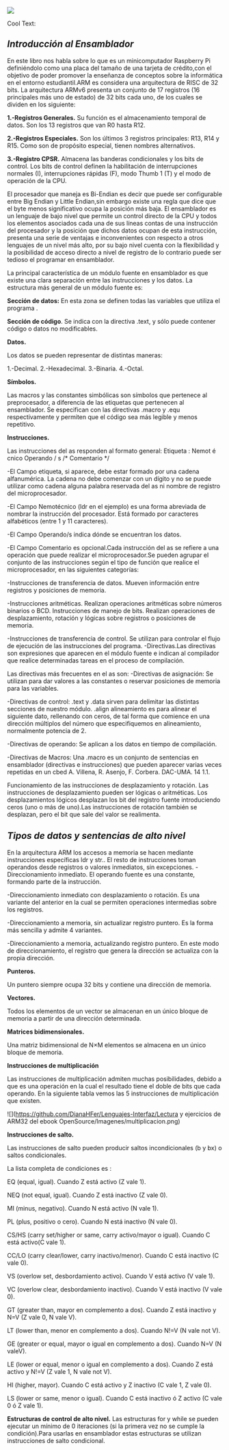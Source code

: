   ![](https://images.cooltext.com/5474824.png)


<a href="http://cooltext.com" target="_top"><img src="https://cooltext.com/images/ct_pixel.gif" width="80" height="15" alt="Cool Text: Logo and Graphics Generator" border="0" /></a>

***Introducción al Ensamblador***
----------------------------------------------------------
En este libro nos habla sobre lo que es un minicomputador Raspberry Pi definiéndolo 
como una placa del tamaño de una tarjeta de crédito,con el objetivo de poder promover
la enseñanza de conceptos sobre la informática en el entorno estudiantil.ARM es considera
una arquitectura de RISC de 32 bits.
La arquitectura ARMv6 presenta un conjunto de 17 registros (16 principales más uno de estado)
de 32 bits cada uno, de los cuales se dividen en los siguiente:

**1.-Registros Generales.** Su función es el almacenamiento temporal de datos. Son los 13 registros
que van R0 hasta R12.

**2.-Registros Especiales.** Son los últimos 3 registros principales: R13, R14 y R15. Como son de 
propósito especial, tienen nombres alternativos.

**3.-Registro CPSR.** Almacena las banderas condicionales y los bits de control. 
Los bits de control definen la habilitación de interrupciones normales (I), interrupciones rápidas
(F), modo Thumb 1 (T) y el modo de operación de la CPU. 

El procesador que maneja es Bi-Endian es decir que puede ser configurable entre Big Endian y Little
Endian,sin embargo existe una regla que dice que el byte menos significativo ocupa la posición más baja.
El ensamblador es un lenguaje de bajo nivel que permite un control directo de
la CPU y todos los elementos asociados cada una de sus líneas contas de una instrucción del procesador y
la posición que dichos datos ocupan de esta instrucción, presenta una serie de ventajas e inconvenientes 
con respecto a otros lenguajes de un nivel más alto, por su bajo nivel cuenta con la flexibilidad y la 
posibilidad de acceso directo a nivel de registro de lo contrario puede ser tedioso el programar en ensamblador.

La principal característica de un módulo fuente en ensamblador es que existe una clara separación entre las instrucciones 
y los datos. La estructura más general de un módulo fuente es:

**Sección de datos:** En esta zona se definen todas las variables que utiliza el programa .

**Sección de código**. Se indica con la directiva .text, y sólo puede contener código o datos no modificables.

**Datos.**

Los datos se pueden representar de distintas maneras:

1.-Decimal.
2.-Hexadecimal.
3.-Binaria.
4.-Octal.

**Símbolos.**

Las macros y las constantes simbólicas son símbolos que pertenece al preprocesador, a diferencia de las etiquetas que pertenecen al ensamblador. Se especifican con las directivas .macro y .equ respectivamente y permiten que el código sea más legible y menos repetitivo. 

**Instrucciones.**

Las instrucciones del as responden al formato general:
Etiqueta : Nemot é cnico Operando / s /* Comentario */

-El Campo etiqueta, si aparece, debe estar formado por una cadena alfanumérica. La cadena no debe comenzar con un dígito y no se puede utilizar como cadena alguna palabra reservada del as ni nombre de registro del microprocesador.

-El Campo Nemotécnico (ldr en el ejemplo) es una forma abreviada de nombrar la instrucción del procesador. Está formado por caracteres alfabéticos (entre 1 y 11 caracteres).

-El Campo Operando/s indica dónde se encuentran los datos.

-El Campo Comentario es opcional.Cada instrucción del as se refiere a una operación que puede realizar el microprocesador.Se pueden agrupar el conjunto de las instrucciones según el tipo de función que  realice el microprocesador, en las siguientes categorías:

-Instrucciones de transferencia de datos.
Mueven información entre registros y posiciones de memoria.

-Instrucciones aritméticas. Realizan operaciones aritméticas sobre números binarios o BCD. Instrucciones de manejo de bits. Realizan operaciones de desplazamiento, rotación y lógicas sobre registros o posiciones de memoria.

-Instrucciones de transferencia de control. Se utilizan para controlar el flujo de ejecución de las instrucciones del programa. 
-Directivas.Las directivas son expresiones que aparecen en el módulo fuente e indican al compilador que realice determinadas tareas en el proceso de compilación.

Las directivas más frecuentes en el as son: 
-Directivas de asignación: Se utilizan para dar valores a las constantes o reservar posiciones de memoria para las variables.

-Directivas de control: .text y .data sirven para delimitar las distintas secciones de nuestro módulo. .align alineamiento es para alinear el siguiente dato, rellenando con ceros, de tal forma que comience en una dirección múltiplos del número que especifiquemos en alineamiento, normalmente potencia de 2.

-Directivas de operando: Se aplican a los datos en tiempo de compilación.

-Directivas de Macros: Una .macro es un conjunto de sentencias en ensamblador (directivas e instrucciones) que pueden aparecer varias veces repetidas en un cbed A. Villena, R. Asenjo, F. Corbera. DAC-UMA. 14 1.1.

Funcionamiento de las instrucciones de desplazamiento y rotación.
Las instrucciones de desplazamiento pueden ser lógicas o aritméticas. Los desplazamientos lógicos desplazan los bit del registro fuente introduciendo ceros (uno o más de uno).Las instrucciones de rotación también se desplazan, pero el bit que sale del valor se realimenta. 


***Tipos de datos y sentencias de alto nivel***
------------------------------------------------------------------------------
En la arquitectura ARM los accesos a memoria se hacen mediante instrucciones específicas ldr y str.. El resto de instrucciones toman operandos desde registros o valores inmediatos, sin excepciones.
-Direccionamiento inmediato. El operando fuente es una constante, formando parte de la instrucción.

-Direccionamiento inmediato con desplazamiento o rotación. Es una variante del anterior en la cual se permiten operaciones intermedias sobre los registros.

-Direccionamiento a memoria, sin actualizar registro puntero. Es la forma más sencilla y admite 4 variantes. 

-Direccionamiento a memoria, actualizando registro puntero. En este modo de direccionamiento, el registro que genera la dirección se actualiza con la propia dirección.

**Punteros.**

Un puntero siempre ocupa 32 bits y contiene una dirección de memoria.

**Vectores.**

Todos los elementos de un vector se almacenan en un único bloque de memoria a partir de una dirección determinada.

**Matrices bidimensionales.**

Una matriz bidimensional de N×M elementos se almacena en un único bloque de memoria.


**Instrucciones de multiplicación**

Las instrucciones de multiplicación admiten muchas posibilidades, debido a que
es una operación en la cual el resultado tiene el doble de bits que cada operando.
En la siguiente tabla vemos las 5 instrucciones de multiplicación que existen.

![](https://github.com/DianaHFer/Lenguajes-Interfaz/Lectura y ejercicios de ARM32 del ebook OpenSource/Imagenes/multiplicacion.png)

**Instrucciones de salto.**

Las instrucciones de salto pueden producir saltos incondicionales (b y bx) o saltos condicionales. 

La lista completa de condiciones es : 

EQ (equal, igual). Cuando Z está activo (Z vale 1).

NEQ (not equal, igual). Cuando Z está inactivo (Z vale 0). 

MI (minus, negativo). Cuando N está activo (N vale 1).

PL (plus, positivo o cero). Cuando N está inactivo (N vale 0).

CS/HS (carry set/higher or same, carry activo/mayor o igual). Cuando C está activo(C vale 1).

CC/LO (carry clear/lower, carry inactivo/menor). Cuando C está inactivo (C vale 0).

VS (overlow set, desbordamiento activo). Cuando V está activo (V vale 1). 

VC (overlow clear, desbordamiento inactivo). Cuando V está inactivo (V vale 0).

GT (greater than, mayor en complemento a dos). Cuando Z está inactivo y N=V (Z vale 0, N vale V).

LT (lower than, menor en complemento a dos). Cuando N!=V (N vale not V).

GE (greater or equal, mayor o igual en complemento a dos). Cuando N=V (N valeV). 

LE (lower or equal, menor o igual en complemento a dos). Cuando Z está activo y N!=V (Z vale 1, N vale not V).

HI (higher, mayor). Cuando C está activo y Z inactivo (C vale 1, Z vale 0).

LS (lower or same, menor o igual). Cuando C está inactivo ó Z activo (C vale 0 ó Z vale 1).

**Estructuras de control de alto nivel.**
Las estructuras for y while se pueden ejecutar un mínimo de 0 iteraciones (si la primera vez no se cumple la condición).Para usarlas en ensamblador estas estructuras se utilizan instrucciones de salto condicional. 



